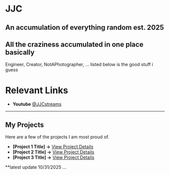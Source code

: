 # JJC ##
An accumulation of everything random est. 2025
---



## All the craziness accumulated in one place basically

Engineer, Creator, NotAPhotographer, ... listed below is the good stuff i guess

# Relevant Links
* **Youtube** <a href="https://youtube.com/@JJCstreams" target="_blank">@JJCstreams</a>

---

## My Projects

Here are a few of the projects I am most proud of.

* **[Project 1 Title] →** [View Project Details](project1.md)
* **[Project 2 Title] →** [View Project Details](project2.md)
* **[Project 3 Title] →** [View Project Details](project3.md)





**latest update 10/31/2025 ...
